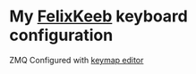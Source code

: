 # My [FelixKeeb](https://github.com/beekeeb/FelixKeeb) keyboard configuration

ZMQ Configured with [keymap editor](https://github.com/nickcoutsos/keymap-editor)
